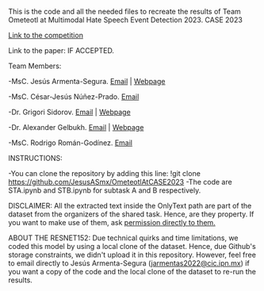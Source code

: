 This is the code and all the needed files to recreate the results of Team Ometeotl at Multimodal Hate Speech Event Detection 2023. CASE 2023

[Link to the competition](https://codalab.lisn.upsaclay.fr/competitions/13087)

Link to the paper: IF ACCEPTED.

Team Members:

-MsC. Jesús Armenta-Segura. [Email](mailto:jarmentas2022@cic.ipn.mx) | [Webpage](https://sites.google.com/view/jesusarmentasegura)

-MsC. César-Jesús Núñez-Prado. [Email](mailto:cnunezp@ipn.mx)

-Dr. Grigori Sidorov. [Email](mailto:sidorov@cic.ipn.mx) | [Webpage](https://www.cic.ipn.mx/~sidorov/)

-Dr. Alexander Gelbukh. [Email](mailto:gelbukh@cic.ipn.mx) | [Webpage](https://www.gelbukh.com/)

-MsC. Rodrigo Román-Godínez. [Email](mailto:rromang2019@cic.ipn.mx)

INSTRUCTIONS:

-You can clone the repository by adding this line: !git clone https://github.com/JesusASmx/OmeteotlAtCASE2023
-The code are STA.ipynb and STB.ipynb for subtask A and B respectively.

DISCLAIMER: All the extracted text inside the OnlyText path are part of the dataset from the organizers of the shared task. Hence, are they property. If you want to make use of them, ask [permission directly to them.](https://codalab.lisn.upsaclay.fr/competitions/13087#learn_the_details-terms_and_conditions)

ABOUT THE RESNET152:
Due technical quirks and time limitations, we coded this model by using a local clone of the dataset. Hence, due Github's storage constraints, we didn't upload it in this repository. 
However, feel free to email directly to Jesús Armenta-Segura (jarmentas2022@cic.ipn.mx) if you want a copy of the code and the local clone of the dataset to re-run the results.
